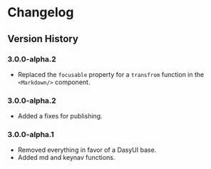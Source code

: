 # Changelog

## Version History

### 3.0.0-alpha.2

- Replaced the `focusable` property for a `transfrom` function in the `<Markdown/>` component.

### 3.0.0-alpha.2

- Added a fixes for publishing.

### 3.0.0-alpha.1

- Removed everything in favor of a DasyUI base.
- Added md and keynav functions.
